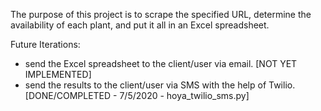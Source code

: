 
The purpose of this project is to scrape the specified URL, determine the availability of each plant, and put it all in an Excel spreadsheet.


Future Iterations:
- send the Excel spreadsheet to the client/user via email. [NOT YET IMPLEMENTED]
- send the results to the client/user via SMS with the help of Twilio. [DONE/COMPLETED - 7/5/2020 - hoya_twilio_sms.py] 
